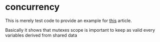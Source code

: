 # concurrency

This is merely test code to provide an example for [this](https://medium.com/@paolo.gallina/concurrent-programming-why-synchronizing-data-access-is-not-enough-3b74e999ef7d) article.

Basically it shows that mutexes scope is important to keep as valid every variables derived from shared data
